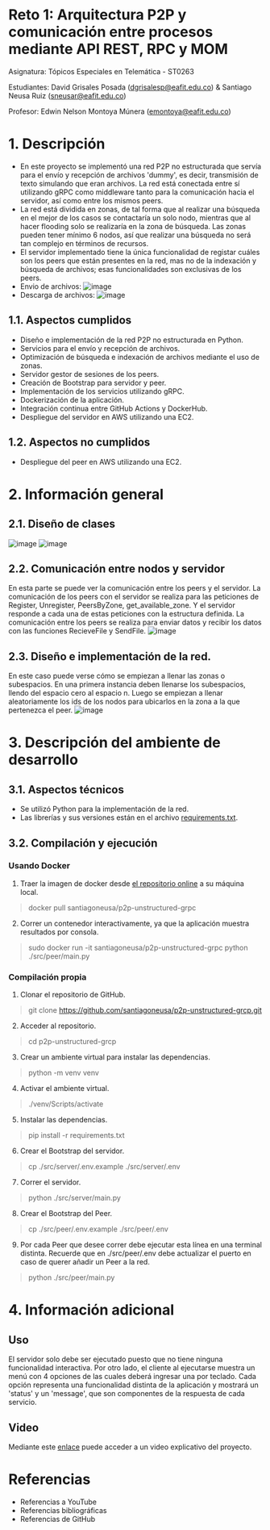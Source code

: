 # Reto 1: Arquitectura P2P y comunicación entre procesos mediante API REST, RPC y MOM

Asignatura: Tópicos Especiales en Telemática - ST0263

Estudiantes: David Grisales Posada (dgrisalesp@eafit.edu.co) & Santiago Neusa Ruiz (sneusar@eafit.edu.co)

Profesor: Edwin Nelson Montoya Múnera (emontoya@eafit.edu.co)

# 1. Descripción

* En este proyecto se implementó una red P2P no estructurada que servía para el envío y recepción de archivos 'dummy', es decir, transmisión de texto simulando que eran archivos. La red está conectada entre sí utilizando gRPC como middleware tanto para la comunicación hacia el servidor, así como entre los mismos peers.
* La red está dividida en zonas, de tal forma que al realizar una búsqueda en el mejor de los casos se contactaría un solo nodo, mientras que al hacer flooding solo se realizaría en la zona de búsqueda. Las zonas pueden tener mínimo 6 nodos, así que realizar una búsqueda no será tan complejo en términos de recursos.
* El servidor implementado tiene la única funcionalidad de registar cuáles son los peers que están presentes en la red, mas no de la indexación y búsqueda de archivos; esas funcionalidades son exclusivas de los peers.
* Envio de archivos:
![image](https://github.com/user-attachments/assets/4fb21dd5-449f-4f8e-a84e-0da9c4df892f)
* Descarga de archivos:
![image](https://github.com/user-attachments/assets/f0f8f32c-80bc-4897-89a2-41cc72acbb89)

## 1.1. Aspectos cumplidos

* Diseño e implementación de la red P2P no estructurada en Python.
* Servicios para el envío y recepción de archivos.
* Optimización de búsqueda e indexación de archivos mediante el uso de zonas.
* Servidor gestor de sesiones de los peers.
* Creación de Bootstrap para servidor y peer.
* Implementación de los servicios utilizando gRPC.
* Dockerización de la aplicación.
* Integración continua entre GitHub Actions y DockerHub.
* Despliegue del servidor en AWS utilizando una EC2.

## 1.2. Aspectos no cumplidos

* Despliegue del peer en AWS utilizando una EC2.

# 2. Información general

## 2.1. Diseño de clases
![image](https://github.com/user-attachments/assets/64e906bc-5528-4b3f-a5d7-5425a9927c47)
![image](https://github.com/user-attachments/assets/13e29464-c88f-471b-8ea5-5965d7114a97)

## 2.2. Comunicación entre nodos y servidor
En esta parte se puede ver la comunicación entre los peers y el servidor.
La comunicación de los peers con el servidor se realiza para las peticiones de Register, Unregister, PeersByZone, get_available_zone. Y el servidor responde a cada una de estas peticiones con la estructura definida.
La comunicación entre los peers se realiza para enviar datos y recibir los datos con las funciones RecieveFile y SendFile.
![image](https://github.com/user-attachments/assets/b1b629b2-fa16-4bfa-a033-36bfff5a419f)

## 2.3. Diseño e implementación de la red.
En este caso puede verse cómo se empiezan a llenar las zonas o subespacios.
En una primera instancia deben llenarse los subespacios, llendo del espacio cero al espacio n.
Luego se empiezan a llenar aleatoriamente los ids de los nodos para ubicarlos en la zona a la que pertenezca el peer.
![image](https://github.com/user-attachments/assets/017b126f-503c-4627-8d77-1bed4108afe3)

# 3. Descripción del ambiente de desarrollo

## 3.1. Aspectos técnicos

* Se utilizó Python para la implementación de la red.
* Las librerías y sus versiones están en el archivo [requirements.txt](https://github.com/santiagoneusa/Chord-DHT-for-file-sharing/blob/main/requirements.txt).

## 3.2. Compilación y ejecución

### Usando Docker
1. Traer la imagen de docker desde [el repositorio online](https://hub.docker.com/repository/docker/santiagoneusa/p2p-unstructured-grpc/general) a su máquina local.
> docker pull santiagoneusa/p2p-unstructured-grpc
2. Correr un contenedor interactivamente, ya que la aplicación muestra resultados por consola.
> sudo docker run -it santiagoneusa/p2p-unstructured-grpc python ./src/peer/main.py

### Compilación propia
1. Clonar el repositorio de GitHub.
> git clone https://github.com/santiagoneusa/p2p-unstructured-grcp.git
2. Acceder al repositorio.
> cd p2p-unstructured-grcp
3. Crear un ambiente virtual para instalar las dependencias.
> python -m venv venv
4. Activar el ambiente virtual.
> ./venv/Scripts/activate
5. Instalar las dependencias.
> pip install -r requirements.txt
6. Crear el Bootstrap del servidor.
> cp ./src/server/.env.example ./src/server/.env
7. Correr el servidor.
> python ./src/server/main.py
8. Crear el Bootstrap del Peer.
> cp ./src/peer/.env.example ./src/peer/.env
9. Por cada Peer que desee correr debe ejecutar esta línea en una terminal distinta. Recuerde que en ./src/peer/.env debe actualizar el puerto en caso de querer añadir un Peer a la red.
> python ./src/peer/main.py

# 4. Información adicional
## Uso
El servidor solo debe ser ejecutado puesto que no tiene ninguna funcionalidad interactiva. Por otro lado, el cliente al ejecutarse muestra un menú con 4 opciones de las cuales deberá ingresar una por teclado. Cada opción representa una funcionalidad distinta de la aplicación y mostrará un 'status' y un 'message', que son componentes de la respuesta de cada servicio.

## Video
Mediante este [enlace](https://eafit-my.sharepoint.com/:v:/g/personal/sneusar_eafit_edu_co/EYpmmkp6L25GoTFD_NsJaLIBp6ihHc9eJUb3Zl55cvvNfw) puede acceder a un video explicativo del proyecto.

# Referencias
* Referencias a YouTube
* Referencias bibliográficas
* Referencias de GitHub
